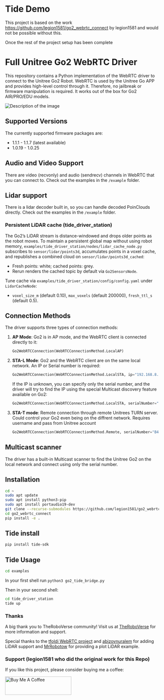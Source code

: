 # Tide Demo

This project is based on the work https://github.com/legion1581/go2_webrtc_connect by legion1581 and would not be possible without  this.  

Once the rest of the project setup has been complete 






# Full Unitree Go2 WebRTC Driver

This repository contains a Python implementation of the WebRTC driver to connect to the Unitree Go2 Robot. WebRTC is used by the Unitree Go APP and provides high-level control through it. Therefore, no jailbreak or firmware manipulation is required. It works out of the box for Go2 AIR/PRO/EDU models.

![Description of the image](./images/screenshot_1.png)

## Supported Versions

The currently supported firmware packages are:
- 1.1.1 - 1.1.7 (latest available)
- 1.0.19 - 1.0.25

## Audio and Video Support

There are video (recvonly) and audio (sendrecv) channels in WebRTC that you can connect to. Check out the examples in the `/example` folder.

## Lidar support

There is a lidar decoder built in, so you can handle decoded PoinClouds directly. Check out the examples in the `/example` folder.

### Persistent LiDAR cache (tide_driver_station)

The Go2’s LiDAR stream is distance-windowed and drops older points as the robot moves. To maintain a persistent global map without using robot memory, `examples/tide_driver_station/nodes/lidar_cache_node.py` subscribes to `sensor/lidar/points3d`, accumulates points in a voxel cache, and republishes a combined cloud on `sensor/lidar/points3d_cached`:

- Fresh points: white; cached points: grey.
- Rerun renders the cached topic by default via `Go2SensorsNode`.

Tune cache via `examples/tide_driver_station/config/config.yaml` under `LidarCacheNode`:
- `voxel_size_m` (default 0.10), `max_voxels` (default 200000), `fresh_ttl_s` (default 0.5).

## Connection Methods

The driver supports three types of connection methods:

1. **AP Mode**: Go2 is in AP mode, and the WebRTC client is connected directly to it:

    ```python
    Go2WebRTCConnection(WebRTCConnectionMethod.LocalAP)
    ```

2. **STA-L Mode**: Go2 and the WebRTC client are on the same local network. An IP or Serial number is required:

    ```python
    Go2WebRTCConnection(WebRTCConnectionMethod.LocalSTA, ip="192.168.8.181")
    ```


    If the IP is unknown, you can specify only the serial number, and the driver will try to find the IP using the special Multicast discovery feature available on Go2:

    ```python
    Go2WebRTCConnection(WebRTCConnectionMethod.LocalSTA, serialNumber="B42D2000XXXXXXXX")
    ```

3. **STA-T mode**: Remote connection through remote Unitrees TURN server. Could control your Go2 even being on the diffrent network. Requires username and pass from Unitree account

    ```python
    Go2WebRTCConnection(WebRTCConnectionMethod.Remote, serialNumber="B42D2000XXXXXXXX", username="email@gmail.com", password="pass")
    ```

## Multicast scanner
The driver has a built-in Multicast scanner to find the Unitree Go2 on the local network and connect using only the serial number.


## Installation

```sh
cd ~
sudo apt update
sudo apt install python3-pip
sudo apt install portaudio19-dev
git clone --recurse-submodules https://github.com/legion1581/go2_webrtc_connect.git
cd go2_webrtc_connect
pip install -e .
```

## Tide install 
```sh
pip install tide-sdk
```



## Tide Usage
```sh
cd examples
```
In your first shell run `python3 go2_tide_bridge.py`

Then in your second shell:
```sh
cd tide_driver_station
tide up
```





### Thanks

A big thank you to TheRoboVerse community! Visit us at [TheRoboVerse](https://theroboverse.com) for more information and support.

Special thanks to the [tfoldi WebRTC project](https://github.com/tfoldi/go2-webrtc) and [abizovnuralem](https://github.com/abizovnuralem) for adding LiDAR support and [MrRobotow](https://github.com/MrRobotoW) for providing a plot LiDAR example.

 
### Support (legion1581 who did the original work for this Repo)

If you like this project, please consider buying me a coffee:

<a href="https://www.buymeacoffee.com/legion1581" target="_blank"><img src="https://cdn.buymeacoffee.com/buttons/v2/default-yellow.png" alt="Buy Me A Coffee" style="height: 60px !important;width: 217px !important;" ></a>
